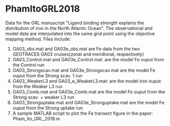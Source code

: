 # PhamItoGRL2018
Data for the GRL manuscript "Ligand binding strength explains the distribution of iron in the North Atlantic Ocean". The observational and model data are interpolated into the same grid point using the objective mapping method.  Files include:

1. GA03_obs.mat and GA03e_obs.mat are Fe data from the two GEOTRACES GA03 cruises(zonal and meridional, respectively)
2. GA03_Control.mat and GA03e_Control.mat: are the model Fe ouput from the Control run
3. GA03_Strongscav.mat and GA03e_Strongscav.mat are the model Fe ouput from the Strong scav. 1 run
4. GA03_WeakerL3 and GA03_e_WeakerL3.mat: are the model iron ouput from the Weaker L3 run
5. GA03_Comb.mat and GA03e_Comb.mat are the model Fe ouput from the Strong scav. + weaker L3 run 
6. GA03_Stronguptake.mat and GA03e_Stronguptake.mat are the model Fe ouput from the Strong uptake run
7. A sample MATLAB script to plot the Fe transect figure in the paper: Pham_Ito_GRL_2018.m

